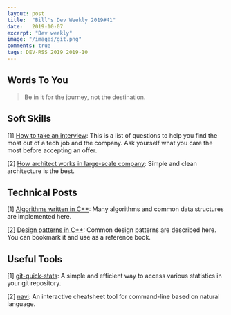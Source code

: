 ```yaml
---
layout: post
title:  "Bill's Dev Weekly 2019#41"
date:   2019-10-07
excerpt: "Dev weekly"
image: "/images/git.png"
comments: true
tags: DEV-RSS 2019 2019-10
---
```


## Words To You

> Be in it for the journey, not the destination.

## Soft Skills

[1] [How to take an interview](https://github.com/viraptor/reverse-interview): This is a list of questions to help you find the most out of a tech job and the company. Ask yourself what you care the most before accepting an offer.

[2] [How architect works in large-scale company](https://blog.pragmaticengineer.com/software-architecture-is-overrated/): Simple and clean architecture is the best.


## Technical Posts

[1] [Algorithms written in C++](https://github.com/TheAlgorithms/C-Plus-Plus): Many algorithms and common data structures are implemented here.

[2] [Design patterns in C++](https://cpppatterns.com/): Common design patterns are described here. You can bookmark it and use as a reference book.

## Useful Tools

[1] [git-quick-stats](https://github.com/arzzen/git-quick-stats/): A simple and efficient way to access various statistics in your git repository.

[2] [navi](https://github.com/denisidoro/navi): An interactive cheatsheet tool for command-line based on natural language.



